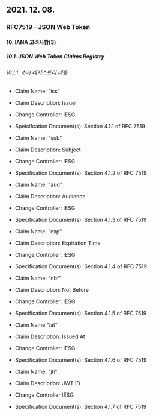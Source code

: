 ## 2021. 12. 08.

### RFC7519 - JSON Web Token

#### 10. IANA 고려사항(3)

##### 10.1. JSON Web Token Claims Registry

###### 10.1.1. 초기 레지스트리 내용

* Claim Name: "iss"
* Claim Description: Issuer
* Change Controller: IESG
* Speicifcation Document(s): Section 4.1.1 of RFC 7519



* Claim Name: "sub"
* Claim Description: Subject
* Change Controller: IESG
* Specification Document(s): Section 4.1.2 of RFC 7519



* Claim Name: "aud"
* Claim Description: Audience
* Change Controller: IESG
* Specification Document(s): Section 4.1.3 of RFC 7519



* Claim Name: "exp"
* Claim Description: Expiration Time
* Change Controller: IESG
* Specification Document(s): Section 4.1.4 of RFC 7519



* Claim Name: "nbf"
* Claim Description: Not Before
* Change Controller: IESG
* Specification Document(s): Section 4.1.5 of RFC 7519



* Claim Name "iat"
* Claim Description: Issued At
* Change Controller: IESG
* Specification Document(s): Section 4.1.6 of RFC 7519



* Claim Name: "jti"
* Claim Description: JWT ID
* Change Controller IESG
* Specification Document(s): Section 4.1.7 of RFC 7519

